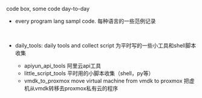 code box, some code day-to-day

* every program lang sampl code. 每种语言的一些范例记录

   ​

* daily_tools: daily tools and collect script  为平时写的一些小工具和shell脚本收集
   - apiyun_api_tools 阿里云api工具
   - little_script_tools 平时用的小脚本收集（shell，py等）
   - vmdk_to_proxmox  move virtual machine from vmdk to proxmox 把虚机从vmdk转移去proxmox私有云的程序




